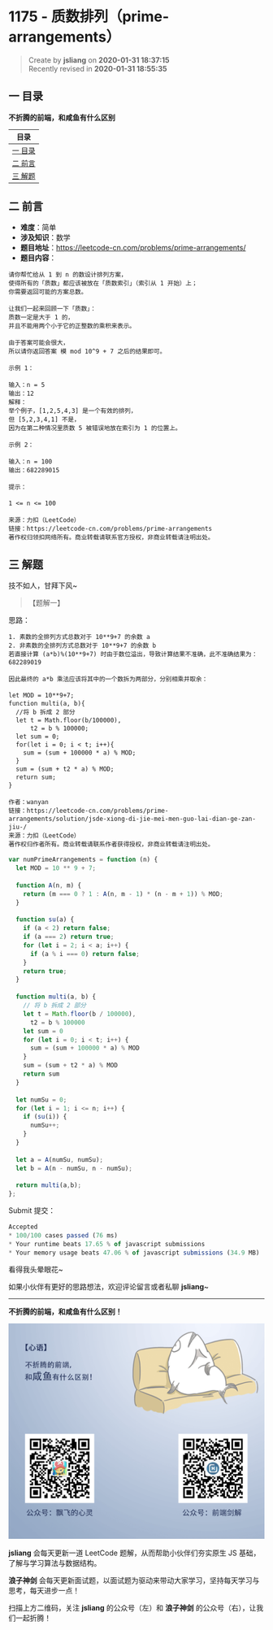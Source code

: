1175 - 质数排列（prime-arrangements）
===

> Create by **jsliang** on **2020-01-31 18:37:15**  
> Recently revised in **2020-01-31 18:55:35**

## 一 目录

**不折腾的前端，和咸鱼有什么区别**

| 目录 |
| --- | 
| [一 目录](#chapter-one) | 
| [二 前言](#chapter-two) |
| [三 解题](#chapter-three) |

## 二 前言



* **难度**：简单
* **涉及知识**：数学
* **题目地址**：https://leetcode-cn.com/problems/prime-arrangements/
* **题目内容**：

```
请你帮忙给从 1 到 n 的数设计排列方案，
使得所有的「质数」都应该被放在「质数索引」（索引从 1 开始）上；
你需要返回可能的方案总数。

让我们一起来回顾一下「质数」：
质数一定是大于 1 的，
并且不能用两个小于它的正整数的乘积来表示。

由于答案可能会很大，
所以请你返回答案 模 mod 10^9 + 7 之后的结果即可。

示例 1：

输入：n = 5
输出：12
解释：
举个例子，[1,2,5,4,3] 是一个有效的排列，
但 [5,2,3,4,1] 不是，
因为在第二种情况里质数 5 被错误地放在索引为 1 的位置上。

示例 2：

输入：n = 100
输出：682289015

提示：

1 <= n <= 100

来源：力扣（LeetCode）
链接：https://leetcode-cn.com/problems/prime-arrangements
著作权归领扣网络所有。商业转载请联系官方授权，非商业转载请注明出处。
```

## 三 解题



技不如人，甘拜下风~

> 【题解一】

思路：

```
1. 素数的全排列方式总数对于 10**9+7 的余数 a
2. 非素数的全排列方式总数对于 10**9+7 的余数 b
若直接计算 (a*b)%(10**9+7) 时由于数位溢出，导致计算结果不准确，此不准确结果为：682289019

因此最终的 a*b 乘法应该将其中的一个数拆为两部分，分别相乘并取余：

let MOD = 10**9+7;
function multi(a, b){
  //将 b 拆成 2 部分
  let t = Math.floor(b/100000),
      t2 = b % 100000;
  let sum = 0;
  for(let i = 0; i < t; i++){
    sum = (sum + 100000 * a) % MOD;
  }
  sum = (sum + t2 * a) % MOD;
  return sum;
}

作者：wanyan
链接：https://leetcode-cn.com/problems/prime-arrangements/solution/jsde-xiong-di-jie-mei-men-guo-lai-dian-ge-zan-jiu-/
来源：力扣（LeetCode）
著作权归作者所有。商业转载请联系作者获得授权，非商业转载请注明出处。
```

```js
var numPrimeArrangements = function (n) {
  let MOD = 10 ** 9 + 7;

  function A(n, m) {
    return (m === 0 ? 1 : A(n, m - 1) * (n - m + 1)) % MOD;
  }

  function su(a) {
    if (a < 2) return false;
    if (a === 2) return true;
    for (let i = 2; i < a; i++) {
      if (a % i === 0) return false;
    }
    return true;
  }

  function multi(a, b) {
    // 将 b 拆成 2 部分
    let t = Math.floor(b / 100000),
      t2 = b % 100000
    let sum = 0
    for (let i = 0; i < t; i++) {
      sum = (sum + 100000 * a) % MOD
    }
    sum = (sum + t2 * a) % MOD
    return sum
  }

  let numSu = 0;
  for (let i = 1; i <= n; i++) {
    if (su(i)) {
      numSu++;
    }
  }

  let a = A(numSu, numSu);
  let b = A(n - numSu, n - numSu);

  return multi(a,b);
};
```

Submit 提交：

```js
Accepted
* 100/100 cases passed (76 ms)
* Your runtime beats 17.65 % of javascript submissions
* Your memory usage beats 47.06 % of javascript submissions (34.9 MB)
```

看得我头晕眼花~

如果小伙伴有更好的思路想法，欢迎评论留言或者私聊 **jsliang**~

---

**不折腾的前端，和咸鱼有什么区别！**

![图](../../../public-repertory/img/z-index-small.png)

**jsliang** 会每天更新一道 LeetCode 题解，从而帮助小伙伴们夯实原生 JS 基础，了解与学习算法与数据结构。

**浪子神剑** 会每天更新面试题，以面试题为驱动来带动大家学习，坚持每天学习与思考，每天进步一点！

扫描上方二维码，关注 **jsliang** 的公众号（左）和 **浪子神剑** 的公众号（右），让我们一起折腾！

